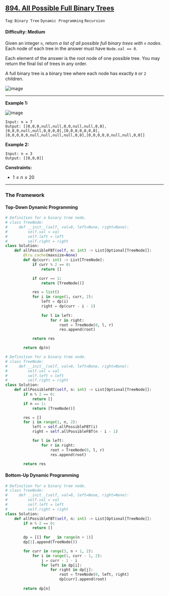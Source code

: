 ## [894. All Possible Full Binary Trees](https://leetcode.com/problems/all-possible-full-binary-trees/)

```Tag```: ```Binary Tree``` ```Dynamic Programming``` ```Recursion```

#### Difficulty: Medium

Given an integer ```n```, return _a list of all possible full binary trees with ```n``` nodes_. Each node of each tree in the answer must have ```Node.val == 0```.

Each element of the answer is the root node of one possible tree. You may return the final list of trees in any order.

A full binary tree is a binary tree where each node has exactly ```0``` or ```2``` children.

![image](https://github.com/quananhle/Python/assets/35042430/a4751c4e-b796-4528-9399-7c6506c22f9b)

---

__Example 1:__

![image](https://s3-lc-upload.s3.amazonaws.com/uploads/2018/08/22/fivetrees.png)
```
Input: n = 7
Output: [[0,0,0,null,null,0,0,null,null,0,0],[0,0,0,null,null,0,0,0,0],[0,0,0,0,0,0,0],[0,0,0,0,0,null,null,null,null,0,0],[0,0,0,0,0,null,null,0,0]]
```

__Example 2:__
```
Input: n = 3
Output: [[0,0,0]]
```

__Constraints:__

- $1 \le n \le 20$

---

### The Framework

#### Top-Down Dynamic Programming

```Python
# Definition for a binary tree node.
# class TreeNode:
#     def __init__(self, val=0, left=None, right=None):
#         self.val = val
#         self.left = left
#         self.right = right
class Solution:
    def allPossibleFBT(self, n: int) -> List[Optional[TreeNode]]:
        @lru_cache(maxsize=None)
        def dp(curr: int) -> List[TreeNode]:
            if curr % 2 == 0:
                return []

            if curr == 1:
                return [TreeNode()]

            res = list()
            for i in range(1, curr, 2):
                left = dp(i)
                right = dp(curr - i - 1)
    
                for l in left:
                    for r in right:
                        root = TreeNode(0, l, r)
                        res.append(root)

            return res

        return dp(n)
```

```Python
# Definition for a binary tree node.
# class TreeNode:
#     def __init__(self, val=0, left=None, right=None):
#         self.val = val
#         self.left = left
#         self.right = right
class Solution:
    def allPossibleFBT(self, n: int) -> List[Optional[TreeNode]]:
        if n % 2 == 0:
            return []
        if n == 1:
            return [TreeNode()]

        res = []
        for i in range(1, n, 2):
            left = self.allPossibleFBT(i)
            right = self.allPossibleFBT(n - i - 1)

            for l in left:
                for r in right:
                    root = TreeNode(0, l, r)
                    res.append(root)

        return res
```

#### Bottom-Up Dynamic Programming

```Python
# Definition for a binary tree node.
# class TreeNode:
#     def __init__(self, val=0, left=None, right=None):
#         self.val = val
#         self.left = left
#         self.right = right
class Solution:
    def allPossibleFBT(self, n: int) -> List[Optional[TreeNode]]:
        if n % 2 == 0:
            return []
        
        dp = [[] for _ in range(n + 1)]
        dp[1].append(TreeNode())

        for curr in range(3, n + 1, 2):
            for i in range(1, curr - 1, 2):
                j = curr - 1 - i
                for left in dp[i]:
                    for right in dp[j]:
                        root = TreeNode(0, left, right)
                        dp[curr].append(root)
        
        return dp[n]
```

